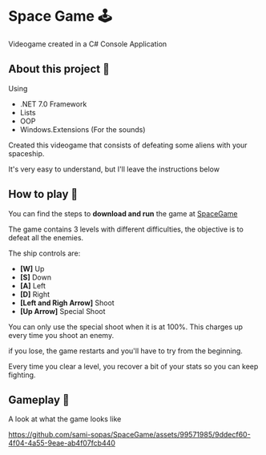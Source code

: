 ﻿# Space Game 🕹


Videogame created in a C# Console Application

## About this project 👾  

Using  
* .NET 7.0 Framework
* Lists
* OOP
* Windows.Extensions (For the sounds)


Created this videogame that consists of defeating some aliens with your spaceship.  

It's very easy to understand, but I'll leave the instructions below  

## How to play 📑  

You can find the steps to **download and run** the game at  [SpaceGame](https://github.com/sami-sopas/SpaceGame/releases/latest)

The game contains 3 levels with different difficulties, the objective is to defeat all the enemies.  

The ship controls are:  
* **[W]** Up
* **[S]** Down
* **[A]** Left
* **[D]** Right 
* **[Left and Righ Arrow]** Shoot
* **[Up Arrow]** Special Shoot

You can only use the special shoot when it is at 100%. This charges up every time you shoot an enemy.  


if you lose, the game restarts and you'll have to try from the beginning.  

Every time you clear a level, you recover a bit of your stats so you can keep fighting.  

## Gameplay 🚀  

A look at what the game looks like  


https://github.com/sami-sopas/SpaceGame/assets/99571985/9ddecf60-4f04-4a55-9eae-ab4f07fcb440





